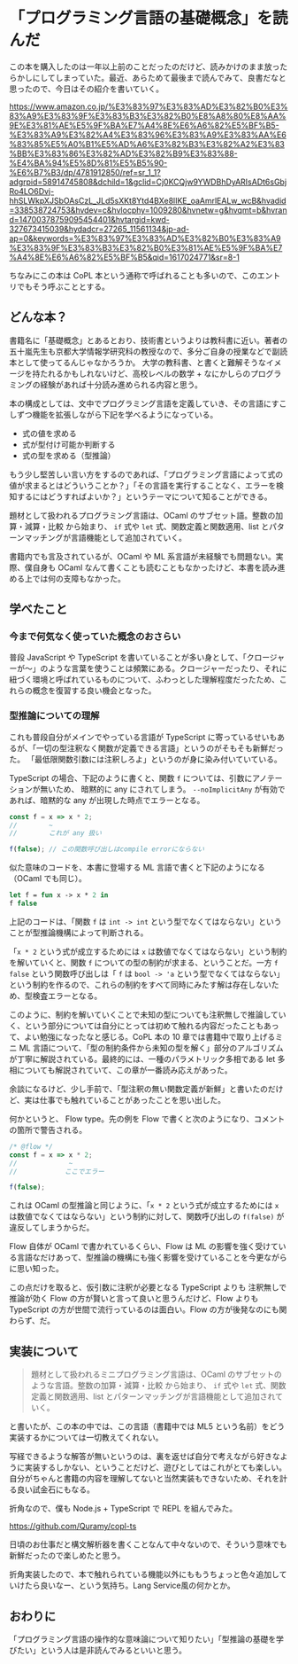 # 「プログラミング言語の基礎概念」を読んだ

この本を購入したのは一年以上前のことだったのだけど、読みかけのまま放ったらかしにしてしまっていた。最近、あらためて最後まで読んでみて、良書だなと思ったので、今日はその紹介を書いていく。

https://www.amazon.co.jp/%E3%83%97%E3%83%AD%E3%82%B0%E3%83%A9%E3%83%9F%E3%83%B3%E3%82%B0%E8%A8%80%E8%AA%9E%E3%81%AE%E5%9F%BA%E7%A4%8E%E6%A6%82%E5%BF%B5-%E3%83%A9%E3%82%A4%E3%83%96%E3%83%A9%E3%83%AA%E6%83%85%E5%A0%B1%E5%AD%A6%E3%82%B3%E3%82%A2%E3%83%BB%E3%83%86%E3%82%AD%E3%82%B9%E3%83%88-%E4%BA%94%E5%8D%81%E5%B5%90-%E6%B7%B3/dp/4781912850/ref=sr_1_1?adgrpid=58914745808&dchild=1&gclid=Cj0KCQjw9YWDBhDyARIsADt6sGbjRo4LO6Dvj-hhSLWkpXJSbOAsCzL_JLd5sXKt8Ytd4BXe8lIKE_oaAmrlEALw_wcB&hvadid=338538724753&hvdev=c&hvlocphy=1009280&hvnetw=g&hvqmt=b&hvrand=14700378759095454401&hvtargid=kwd-327673415039&hydadcr=27265_11561134&jp-ad-ap=0&keywords=%E3%83%97%E3%83%AD%E3%82%B0%E3%83%A9%E3%83%9F%E3%83%B3%E3%82%B0%E3%81%AE%E5%9F%BA%E7%A4%8E%E6%A6%82%E5%BF%B5&qid=1617024771&sr=8-1

ちなみにこの本は CoPL 本という通称で呼ばれることも多いので、このエントリでもそう呼ぶこととする。

## どんな本？

書籍名に「基礎概念」とあるとおり、技術書というよりは教科書に近い。著者の五十嵐先生も京都大学情報学研究科の教授なので、多分ご自身の授業などで副読本として使ってるんじゃなかろうか。
大学の教科書、と書くと難解そうなイメージを持たれるかもしれないけど、高校レベルの数学 + なにかしらのプログラミングの経験があれば十分読み進められる内容と思う。

本の構成としては、文中でプログラミング言語を定義していき、その言語にすこしずつ機能を拡張しながら下記を学べるようになっている。

- 式の値を求める
- 式が型付け可能か判断する
- 式の型を求める（型推論）

もう少し堅苦しい言い方をするのであれば、「プログラミング言語によって式の値が求まるとはどういうことか？」「その言語を実行することなく、エラーを検知するにはどうすればよいか？」というテーマについて知ることができる。

題材として扱われるプログラミング言語は、OCaml のサブセット語。整数の加算・減算・比較 から始まり、 `if` 式や `let` 式、関数定義と関数適用、list とパターンマッチングが言語機能として追加されていく。

書籍内でも言及されているが、OCaml や ML 系言語が未経験でも問題ない。実際、僕自身も OCaml なんて書くことも読むこともなかったけど、本書を読み進める上では何の支障もなかった。

## 学べたこと

### 今まで何気なく使っていた概念のおさらい

普段 JavaScript や TypeScript を書いていることが多い身として、「クロージャーが〜」のような言葉を使うことは頻繁にある。クロージャーだったり、それに紐づく環境と呼ばれているものについて、ふわっとした理解程度だったため、これらの概念を復習する良い機会となった。

### 型推論についての理解

これも普段自分がメインでやっている言語が TypeScript に寄っているせいもあるが、「一切の型注釈なく関数が定義できる言語」というのがそもそも新鮮だった。
「最低限関数引数には注釈しろよ」というのが身に染み付いていている。

TypeScript の場合、下記のように書くと、関数 `f` については、引数にアノテーションが無いため、 暗黙的に any にされてしまう。 `--noImplicitAny` が有効であれば、暗黙的な any が出現した時点でエラーとなる。

```ts
const f = x => x * 2;
//        ~
//        これが any 扱い

f(false); // この関数呼び出しはcompile errorにならない
```

似た意味のコードを、本書に登場する ML 言語で書くと下記のようになる（OCaml でも同じ）。

```ocaml
let f = fun x -> x * 2 in
f false
```

上記のコードは、「関数 `f` は `int -> int` という型でなくてはならない」ということが型推論機構によって判断される。

「`x * 2` という式が成立するためには `x` は数値でなくてはならない」という制約を解いていくと、関数 `f` についての型の制約が求まる、ということだ。一方 `f false` という関数呼び出しは「 `f` は `bool -> 'a` という型でなくてはならない」という制約を作るので、これらの制約をすべて同時にみたす解は存在しないため、型検査エラーとなる。

このように、制約を解いていくことで未知の型についても注釈無しで推論していく、という部分については自分にとっては初めて触れる内容だったこともあって、よい勉強になったなと感じる。CoPL 本の 10 章では書籍中で取り上げるミニ ML 言語について、「型の制約条件から未知の型を解く」部分のアルゴリズムが丁寧に解説されている。最終的には、一種のパラメトリック多相である let 多相についても解説されていて、この章が一番読み応えがあった。

余談になるけど、少し手前で、「型注釈の無い関数定義が新鮮」と書いたのだけど、実は仕事でも触れていることがあったことを思い出した。

何かというと、 Flow type。先の例を Flow で書くと次のようになり、コメントの箇所で警告される。

```js
/* @flow */
const f = x => x * 2;
//             ~
//            ここでエラー

f(false);
```

これは OCaml の型推論と同じように、「`x * 2` という式が成立するためには `x` は数値でなくてはならない」という制約に対して、関数呼び出しの `f(false)` が違反してしまうからだ。

Flow 自体が OCaml で書かれているくらい、Flow は ML の影響を強く受けている言語なだけあって、型推論の機構にも強く影響を受けていることを今更ながらに思い知った。

この点だけを取ると、仮引数に注釈が必要となる TypeScript よりも 注釈無しで推論が効く Flow の方が賢いと言って良いと思うんだけど、Flow よりも TypeScript の方が世間で流行っているのは面白い。Flow の方が後発なのにも関わらず、だ。

## 実装について

> 題材として扱われるミニプログラミング言語は、OCaml のサブセットのような言語。整数の加算・減算・比較 から始まり、 `if` 式や `let` 式、関数定義と関数適用、list とパターンマッチングが言語機能として追加されていく。

と書いたが、この本の中では、この言語（書籍中では ML5 という名前）をどう実装するかについては一切教えてくれない。

写経できるような解答が無いというのは、裏を返せば自分で考えながら好きなように実装するしかない、ということだけど、遊びとしてはこれがとても楽しい。自分がちゃんと書籍の内容を理解してないと当然実装もできないため、それを計る良い試金石にもなる。

折角なので、僕も Node.js + TypeScript で REPL を組んでみた。

https://github.com/Quramy/copl-ts

日頃のお仕事だと構文解析器を書くことなんて中々ないので、そういう意味でも新鮮だったので楽しめたと思う。

折角実装したので、本で触れられている機能以外にももうちょっと色々追加していけたら良いなー、という気持ち。Lang Service風の何かとか。

## おわりに

「プログラミング言語の操作的な意味論について知りたい」「型推論の基礎を学びたい」という人は是非読んでみるといいと思う。
